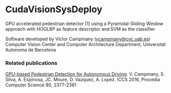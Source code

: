 # CudaVisionSysDeploy
GPU accelerated pedestrian detector [1] using a Pyramidal-Sliding Window approach with HOGLBP as feature descriptor and SVM as the classifier

Software developed by Víctor Campmany (vcampmany@cvc.uab.es)
Computer Vision Center and Computer Architecture Department, Universitat Autonoma de Barcelona

### Related publications
[GPU-based Pedestrian Detection for Autonomous Driving](http://www.sciencedirect.com/science/article/pii/S1877050916309395). V. Campmany, S. Silva, A. Espinosa, JC. Moure, D. Vazquez, A. Lopez.
ICCS 2016, Procedia Computer Science 80, 2377-2381
